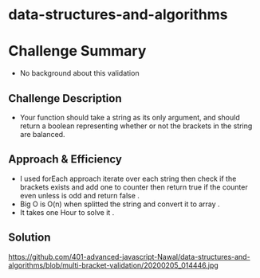 # data-structures-and-algorithms

# Challenge Summary
- No background about this validation 

## Challenge Description
- Your function should take a string as its only argument, and should return a boolean representing whether or not the brackets in the string are balanced.

## Approach & Efficiency
- I used forEach approach iterate over each string then check if the brackets exists and add one to counter then return true if the counter even unless is odd and return false . 
- Big O is O(n) when splitted the string and convert it to array . 
- It takes one Hour to solve it . 

## Solution
https://github.com/401-advanced-javascript-Nawal/data-structures-and-algorithms/blob/multi-bracket-validation/20200205_014446.jpg